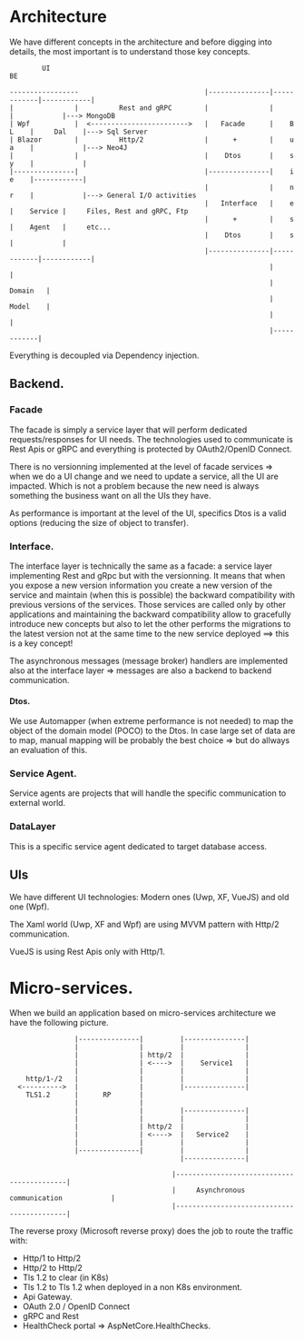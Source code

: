 # Architecture

We have different concepts in the architecture and before digging into details, the most important is to understand those key concepts.



            UI                                                            BE

    -----------------                               |---------------|------------|------------|
    |               |          Rest and gRPC        |               |            |            |---> MongoDB
    | Wpf           |  <------------------------>   |   Facade      |    B  L    |     Dal    |---> Sql Server
    | Blazor        |          Http/2               |      +        |    u  a    |            |---> Neo4J    
    |               |                               |    Dtos       |    s  y    |            |
    |---------------|                               |---------------|    i  e    |------------|
                                                    |               |    n  r    |            |---> General I/O activities
                                                    |   Interface   |    e       |    Service |     Files, Rest and gRPC, Ftp
                                                    |      +        |    s       |    Agent   |     etc...
                                                    |    Dtos       |    s       |            |
                                                    |---------------|------------|------------|
                                                                    |            | 
                                                                    |   Domain   | 
                                                                    |   Model    |
                                                                    |            | 
                                                                    |------------|

Everything is decoupled via Dependency injection.

## Backend.

### Facade

The facade is simply a service layer that will perform dedicated requests/responses for UI needs.
The technologies used to communicate is Rest Apis or gRPC and everything is protected by OAuth2/OpenID Connect.

There is no versionning implemented at the level of facade services => when we do a UI change and we need to update a service, all the UI are impacted.
Which is not a problem because the new need is always something the business want on all the UIs they have.

As performance is important at the level of the UI, specifics Dtos is a valid options (reducing the size of object to transfer).

### Interface.

The interface layer is technically the same as a facade: a service layer implementing Rest and gRpc but with the versionning.
It means that when you  expose a new version information you create a new version of the service and maintain (when this is possible) the backward compatibility
with previous versions of the services. 
Those services are called only by other applications and maintaining the backward compatibility allow to gracefully introduce new concepts but also to let
the other performs the migrations to the latest version not at the same time to the new service deployed ==> this is a key concept!

The asynchronous messages (message broker) handlers are implemented also at the interface layer => messages are  also a backend to backend communication.

#### Dtos.

We use Automapper (when extreme performance is not needed) to map the object of the domain model (POCO) to the Dtos.
In case large set of data are to map, manual mapping will be probably the best choice => but do allways an evaluation of this.

### Service Agent.

Service agents are projects that will handle the specific communication to external world.

### DataLayer

This is a specific service agent dedicated to target database access.

## UIs

We have different UI technologies: Modern ones (Uwp, XF, VueJS) and old one (Wpf).

The Xaml world (Uwp, XF and Wpf) are using MVVM pattern with Http/2 communication.

VueJS is using Rest Apis only with Http/1.

# Micro-services.

When we build an application based on micro-services architecture we have the following picture.

                    |---------------|         |---------------|
                    |               |         |               |
                    |               | http/2  |               |
                    |               | <---->  |    Service1   |
                    |               |         |               |
        http/1-/2   |               |         |               |
      <---------->  |               |         |---------------|
        TLS1.2      |      RP       |      
                    |               | 
                    |               |         |---------------|   
                    |               |         |               |
                    |               | http/2  |               |
                    |               | <---->  |   Service2    |
                    |               |         |               |
                    |---------------|         |               |
                                              |---------------|
                    
                                            |-------------------------------------------|
                                            |     Asynchronous communication            |
                                            |-------------------------------------------|

The reverse proxy (Microsoft reverse proxy) does the job to route the traffic with:
- Http/1 to Http/2
- Http/2 to Http/2
- Tls 1.2 to clear (in K8s)
- Tls 1.2 to Tls 1.2  when deployed in a non K8s environment.
- Api Gateway.
- OAuth 2.0 / OpenID Connect
- gRPC and Rest
- HealthCheck portal => AspNetCore.HealthChecks.

